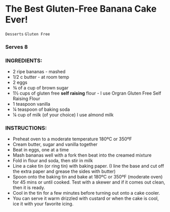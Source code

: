 # The Best Gluten-Free Banana Cake Ever!

`Desserts` `Gluten Free`

### Serves 8

### **INGREDIENTS:**

- 2 ripe bananas - mashed
- 1/2 c butter - at room temp
- 2 eggs
- ¾ of a cup of brown sugar
- 1½ cups of gluten free **self raising** flour - I use Orgran Gluten Free Self Raising Flour
- 1 teaspoon vanilla
- ¼ teaspoon of baking soda
- ¼ cup of milk (of your choice) I use almond milk

### **INSTRUCTIONS:**

- Preheat oven to a moderate temperature 180ºC or 350ºF
- Cream butter, sugar and vanilla together
- Beat in eggs, one at a time
- Mash bananas well with a fork then beat into the creamed mixture
- Fold in flour and soda, then stir in milk
- Line a cake tin (or ring tin) with baking paper. (I line the base and cut off the extra paper and grease the sides with butter)
- Spoon onto the baking tin and bake at 180ºC or 350ºF (moderate oven) for 45 mins or until cooked. Test with a skewer and if it comes out clean, then it is ready.
- Cool in the tin for a few minutes before turning out onto a cake cooler.
- You can serve it warm drizzled with custard or when the cake is cool, ice it with your favorite icing.
